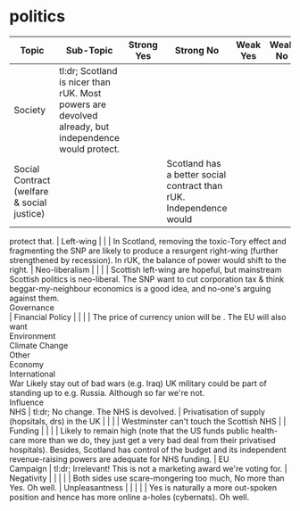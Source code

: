 politics
========

Topic |	Sub-Topic	| Strong Yes	| Strong No	| Weak Yes	| Weak No	| Bogus Yes	| Bogus No |
------|-----------|-------------|-----------|-----------|---------|-----------|----------|
Society | tl:dr; Scotland is nicer than rUK. Most powers are devolved already, but independence would protect. |					
 | Social Contract (welfare & social justice) | | | Scotland has a better social contract than rUK. Independence would
 protect that.
 | Left-wing | | | In Scotland, removing the toxic-Tory effect and fragmenting the SNP are likely to produce a resurgent right-wing (further strengthened by recession). In rUK, the balance of power would shift to the right.
 | Neo-liberalism | | | | Scottish left-wing are hopeful, but mainstream Scottish politics is neo-liberal. The SNP want to cut corporation tax & think beggar-my-neighbour economics is a good idea, and no-one's arguing against them. 							
Governance							
 | Financial Policy | | | | The price of currency union will be . The EU will also want 							
Environment							
	Climate Change						
	Other						
Economy							
International							
	War	Likely stay out of bad wars (e.g. Iraq)		UK military could be part of standing up to e.g. Russia. Although so far we're not.			
	Influence						
NHS | tl:dr; No change. The NHS is devolved.
 | Privatisation of supply (hopsitals, drs) in the UK | | | | Westminster can't touch the Scottish NHS |
 | Funding | | | | Likely to remain high (note that the US funds public health-care more than we do, they just get a very bad deal from their privatised hospitals). Besides, Scotland has control of the budget and its independent revenue-raising powers are adequate for NHS funding. |
EU							
Campaign | tl:dr; Irrelevant! This is not a marketing award we're voting for.
| Negativity | | | | | Both sides use scare-mongering too much, No more than Yes. Oh well.
| Unpleasantness | | | | | Yes is naturally a more out-spoken position and hence has more online a-holes (cybernats). Oh well.
